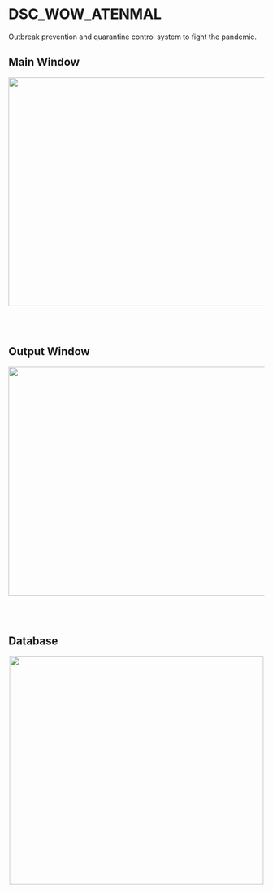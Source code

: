 # DSC_WOW_ATENMAL
Outbreak prevention and quarantine control system to fight the pandemic.

## Main Window
<p align='center'>
  <a>
    <img src="https://github.com/Kushagrabainsla/DSC_WOW_ATENMAL/blob/main/Screenshot%202020-12-13%20at%2012.08.16%20PM.png" width="600" height="450" />
  </a>&nbsp;&nbsp;
</p>  

<Br>

## Output Window
<p align='center'>  
  <a>
    <img src="https://github.com/Kushagrabainsla/DSC_WOW_ATENMAL/blob/main/Screenshot%202020-12-12%20at%202.21.43%20PM.png" width="700" height="450" />
  </a>&nbsp;&nbsp;
</p>

<Br>

## Database
<p align='center'>  
  <a>
    <img src="https://github.com/Kushagrabainsla/DSC_WOW_ATENMAL/blob/main/Screenshot%202020-12-12%20at%202.23.41%20PM.png" width="500" height="450" />
  </a>&nbsp;&nbsp;
  
</p>
